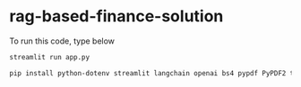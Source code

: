 # rag-based-finance-solution


To run this code, type below

```bash
streamlit run app.py
```

```bash
pip install python-dotenv streamlit langchain openai bs4 pypdf PyPDF2 torch tiktoken transformers sentence-transformers "openai[embeddings]" faiss-cpu chromadb streamlit-chat streamlit-extras loguru -U langchain-community langchain-text-splitters langchain_google_genai yfinance re ta
```
